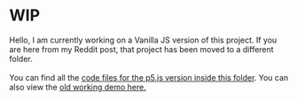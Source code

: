 # WIP

Hello, I am currently working on a Vanilla JS version of this project. If you are here from my Reddit post, that project has been moved to a different folder.<br><br>
You can find all the <a href="https://github.com/anokhee/generative-landscapes/tree/master/p5js-version">code files for the p5.js version inside this folder</a>. You can also view the <a href="">old working demo here.</a>
<br><br>
